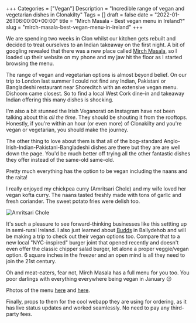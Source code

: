 +++
Categories = ["Vegan"]
Description = "Incredible range of vegan and vegetarian dishes in Clonakilty"
Tags = []
draft = false
date = "2022-01-26T06:00:00+00:00"
title = "Mirch Masala - Best vegan menu in Ireland?"
slug = "mirch-masala-best-vegan-menu-in-ireland"
+++

We are spending two weeks in Clon whilst our kitchen gets rebuilt and decided to treat ourselves to an Indian takeaway on the first night. A bit of googling revealed that there was a new place called [Mirch Masala](https://www.mirchmasalacork.com/), so I loaded up their website on my phone and my jaw hit the floor as I started browsing the menu.

The range of vegan and vegetarian options is almost beyond belief. On our trip to London last summer I could not find any Indian, Pakistani or Bangladeshi restaurant near Shoreditch with an extensive vegan menu. Dishoom came closest. So to find a local West Cork dine-in and takeaway Indian offering this many dishes is shocking.

I'm also a bit stunned the Irish Veganorati on Instagram have not been talking about this *all the time*. They should be shouting it from the rooftops. Honestly, if you're within an hour (or even more) of Clonakilty and you're vegan or vegetarian, you should make the journey.

The other thing to love about them is that all of the bog-standard Anglo-Irish-Indian-Pakistani-Bangladeshi dishes are there but they are are well down the page. You'd be much better off trying all the other fantastic dishes they offer instead of the same-old same-old.

Pretty much everything has the option to be vegan including the naans and the raita!

I really enjoyed my chickpea curry (Amritsari Chole) and my wife loved her vegan kofta curry. The naans tasted freshly made with tons of garlic and fresh coriander. The sweet potato fries were delish too.

![Amritsari Chole](/images/2022/01/mirch.jpg)

It's such a pleasure to see forward-thinking businesses like this settting up in semi-rural Ireland. I also just learned about [Budds](http://budds.ie/) in Ballydehob and will be making a trip to check out their vegan options too. Compare that to a new local "NYC-inspired" burger joint that opened recently and doesn't even offer the classic chipper salad burger, let alone a proper veggie/vegan option. 6 square inches in the freezer and an open mind is all they need to join the 21st century.

Oh and meat-eaters, fear not, Mirch Masala has a full menu for you too. You poor darlings with everything everywhere being vegan in January 😉

Photos of the menu <a href="/images/2022/01/menu1.jpg" target="_blank">here</a> and <a href="/images/2022/01/menu2.jpg" target="_blank">here</a>.

Finally, props to them for the cool webapp they are using for ordering, as it has live status updates and worked seamlessly. No need to pay any third-party fees.


